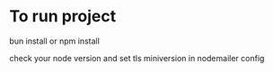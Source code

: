 # To run project 
bun install or npm install

check your node version and set tls miniversion in nodemailer config 

